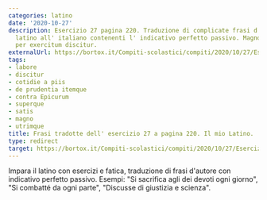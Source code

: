 ```yaml
---
categories: latino
date: '2020-10-27'
description: Esercizio 27 pagina 220. Traduzione di complicate frasi d' autore dal
  latino all' italiano contenenti l' indicativo perfetto passivo. Magno labore et
  per exercitum discitur.
externalUrl: https://bortox.it/Compiti-scolastici/compiti/2020/10/27/Esercizio-27-pagina-220.html
tags:
- labore
- discitur
- cotidie a piis
- de prudentia itemque
- contra Epicurum
- superque
- satis
- magno
- utrimque
title: Frasi tradotte dell' esercizio 27 a pagina 220. Il mio Latino.
type: redirect
target: https://bortox.it/Compiti-scolastici/compiti/2020/10/27/Esercizio-27-pagina-220.html
---
```

Impara il latino con esercizi e fatica, traduzione di frasi d'autore con indicativo perfetto passivo. Esempi: "Si sacrifica agli dei devoti ogni giorno", "Si combatté da ogni parte", "Discusse di giustizia e scienza".